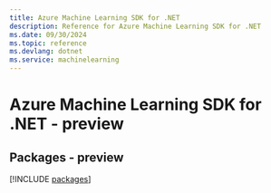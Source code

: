 ```yaml
---
title: Azure Machine Learning SDK for .NET
description: Reference for Azure Machine Learning SDK for .NET
ms.date: 09/30/2024
ms.topic: reference
ms.devlang: dotnet
ms.service: machinelearning
---
```

# Azure Machine Learning SDK for .NET - preview
## Packages - preview
[!INCLUDE [packages](machine-learning-index.md)]